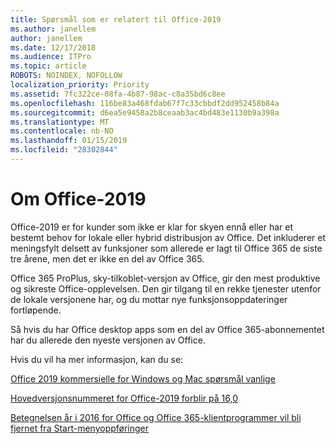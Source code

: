 ```yaml
---
title: Spørsmål som er relatert til Office-2019
ms.author: janellem
author: janellem
ms.date: 12/17/2018
ms.audience: ITPro
ms.topic: article
ROBOTS: NOINDEX, NOFOLLOW
localization_priority: Priority
ms.assetid: 7fc322ce-08fa-4b87-98ac-c8a35bd6c8ee
ms.openlocfilehash: 116be83a468fdab67f7c33cbbdf2dd952458b84a
ms.sourcegitcommit: d6ea5e9458a2b8ceaab3ac4bd483e1130b9a398a
ms.translationtype: MT
ms.contentlocale: nb-NO
ms.lasthandoff: 01/15/2019
ms.locfileid: "28302844"
---
```

# <a name="about-office-2019"></a>Om Office-2019

Office-2019 er for kunder som ikke er klar for skyen ennå eller har et bestemt behov for lokale eller hybrid distribusjon av Office. Det inkluderer et meningsfylt delsett av funksjoner som allerede er lagt til Office 365 de siste tre årene, men det er ikke en del av Office 365.
  
Office 365 ProPlus, sky-tilkoblet-versjon av Office, gir den mest produktive og sikreste Office-opplevelsen. Den gir tilgang til en rekke tjenester utenfor de lokale versjonene har, og du mottar nye funksjonsoppdateringer fortløpende.
  
Så hvis du har Office desktop apps som en del av Office 365-abonnementet har du allerede den nyeste versjonen av Office.
  
Hvis du vil ha mer informasjon, kan du se:
  
[Office 2019 kommersielle for Windows og Mac spørsmål vanlige](https://support.microsoft.com/help/4133312)
  
[Hovedversjonsnummeret for Office-2019 forblir på 16,0](https://docs.microsoft.com/deployoffice/office2019/overview)
  
[Betegnelsen år i 2016 for Office og Office 365-klientprogrammer vil bli fjernet fra Start-menyoppføringer](https://support.office.com/article/8fe5e052-76d2-49de-af30-2e84ed3da907.aspx)
  


